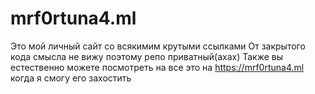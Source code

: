 # mrf0rtuna4.ml
Это мой личный сайт со всякимим крутыми ссылками
От закрытого кода смысла не вижу поэтому репо приватный(ахах)
Также вы естественно можете посмотреть на все это на https://mrf0rtuna4.ml когда я смогу его захостить